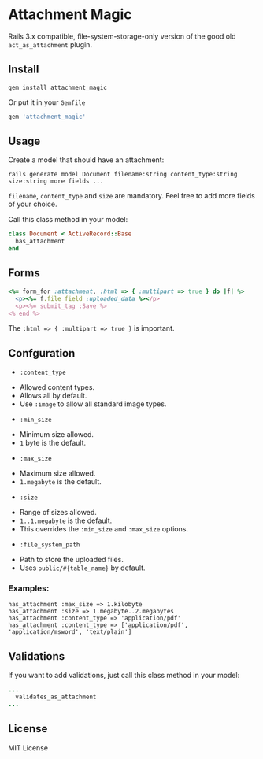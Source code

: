 # Attachment Magic

Rails 3.x compatible, file-system-storage-only version of the good old `act_as_attachment` plugin.

## Install

```shell
gem install attachment_magic
```

Or put it in your `Gemfile`

```ruby
gem 'attachment_magic'
```

## Usage

Create a model that should have an attachment:

```shell
rails generate model Document filename:string content_type:string size:string more fields ...
```

`filename`, `content_type` and `size` are mandatory. Feel free to add more fields of your choice.

Call this class method in your model:

```ruby
class Document < ActiveRecord::Base
  has_attachment
end
```

## Forms

```ruby
<%= form_for :attachment, :html => { :multipart => true } do |f| %>
  <p><%= f.file_field :uploaded_data %></p>
  <p><%= submit_tag :Save %>
<% end %>
```

The `:html => { :multipart => true }` is important.

## Confguration

*  `:content_type`
  - Allowed content types.
  - Allows all by default.
  - Use `:image` to allow all standard image types.
*  `:min_size`
  - Minimum size allowed.
  - `1` byte is the default.
*  `:max_size`
  - Maximum size allowed.
  - `1.megabyte` is the default.
*  `:size`
  - Range of sizes allowed.
  - `1..1.megabyte` is the default.
  - This overrides the `:min_size` and `:max_size` options.
*  `:file_system_path`
  - Path to store the uploaded files.
  - Uses `public/#{table_name}` by default.

### Examples:

```
has_attachment :max_size => 1.kilobyte
has_attachment :size => 1.megabyte..2.megabytes
has_attachment :content_type => 'application/pdf'
has_attachment :content_type => ['application/pdf', 'application/msword', 'text/plain']
```

## Validations

If you want to add validations, just call this class method in your model:

```ruby
...
  validates_as_attachment
...
```

## License

MIT License
